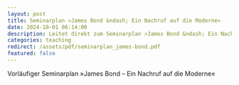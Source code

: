 ```yaml
---
layout: post
title: Seminarplan »James Bond &ndash; Ein Nachruf auf die Moderne«
date: 2024-10-01 06:14:00
description: Leitet direkt zum Seminarplan »James Bond &ndash; Ein Nachruf auf die Moderne« als PDF weiter.
categories: teaching
redirect: /assets/pdf/seminarplan_james-bond.pdf
featured: false
---
```


Vorläufiger Seminarplan »James Bond &ndash; Ein Nachruf auf die Moderne«
